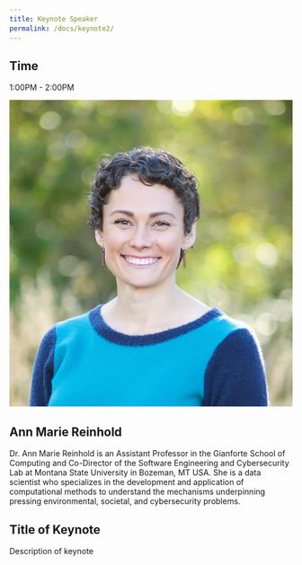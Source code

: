 ```yaml
---
title: Keynote Speaker
permalink: /docs/keynote2/
---
```


## Time

1:00PM - 2:00PM

![Ann Marie](../images/annmarie.jpg)
## Ann Marie Reinhold

Dr. Ann Marie Reinhold is an Assistant Professor in the Gianforte School of Computing and Co-Director of the Software Engineering and Cybersecurity Lab at Montana State University in Bozeman, MT USA. She is a data scientist who specializes in the development and application of computational methods to understand the mechanisms underpinning pressing environmental, societal, and cybersecurity problems.

## Title of Keynote
Description of keynote
